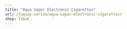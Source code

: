 ```yaml
---
title: "Aqua Vapor Electronic Cigarettes"
url: /fuquay-varina/aqua-vapor-electronic-cigarettes/
shop: Tabak
---
```

